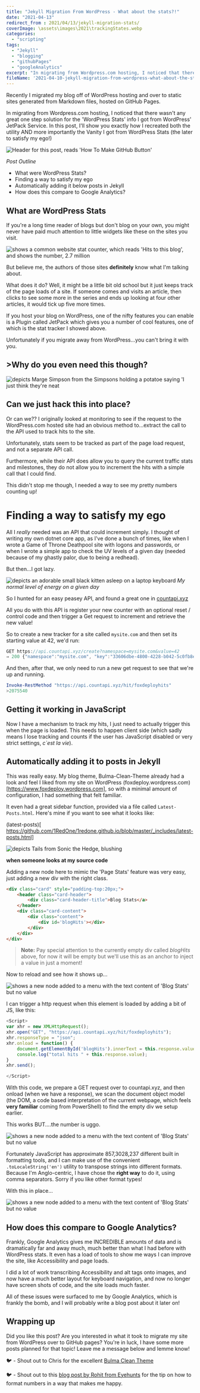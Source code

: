 ```yaml
---
title: "Jekyll Migration From WordPress - What about the stats?!"
date: "2021-04-13"
redirect_from : 2021/04/13/jekyll-migration-stats/
coverImage: \assets\images\2021\trackingStates.webp
categories: 
  - "scripting"
tags: 
  - "Jekyll"
  - "blogging"
  - "githubPages"
  - "googleAnalytics"
excerpt: "In migrating from Wordpress.com hosting, I noticed that there wasn't any great one solution for the 'WordPress Stats' info I got from WordPress' JetPack Service.  In this post, I'll show you exactly how I recreated both the utility AND more importantly the Vanity I got from WordPress Stats, seeing big numbers pop up like I'm back in WoW..."
fileName: '2021-04-10-jekyll-migration-from-wordpress-what-about-the-stats'
---
```

Recently I migrated my blog off of WordPress hosting and over to static sites generated from Markdown files, hosted on GitHub Pages.

In migrating from Wordpress.com hosting, I noticed that there wasn't any great one step  solution for the 'WordPress Stats' info I got from WordPress' JetPack Service.  In this post, I'll show you exactly how I recreated both the utility AND more importantly the Vanity I got from WordPress Stats (the later to satisfy my ego!)

![Header for this post, reads 'How To Make GitHub Button'](\assets\images\2021\trackingStates.webp)

*Post Outline*

* What were WordPress Stats?
* Finding a way to satisfy my ego
* Automatically adding it below posts in Jekyll
* How does this compare to Google Analytics?
  
## What are WordPress Stats

If you're a long time reader of blogs but don't blog on your own, you might never have paid much attention to little widgets like these on the sites you visit.

![shows a common website stat counter, which reads 'Hits to this blog', and shows the number, 2.7 million](/assets/images/2021/jekyll_statCounter.png)

But believe me, the authors of those sites **definitely** know what I'm talking about.

What does it do?  Well, it might be a little bit old school but it just keeps track of the page loads of a site.  If someone comes and visits an article, then clicks to see some more in the series and ends up looking at four other articles, it would tick up five more times.

If you host your blog on WordPress, one of the nifty features you can enable is a Plugin called JetPack which gives you a number of cool features, one of which is the stat tracker I showed above.

Unfortunately if you migrate away from WordPress...you can't bring it with you.

## >Why do you even need this though?

![depicts Marge Simpson from the Simpsons holding a potatoe saying 'I just think they're neat](/assets/images/2021/jekyll_statMarge.webp)

## Can we just hack this into place?

Or can we?? I originally looked at monitoring to see if the request to the WordPress.com hosted site had an obvious method to...extract the call to the API used to track hits to the site.  

Unfortunately, stats seem to be tracked as part of the page load request, and not a separate API call.  

Furthermore, while their API does allow you to query the current traffic stats and milestones, they do not allow you to increment the hits with a simple call that I could find.

This didn't stop me though, I needed a way to see my pretty numbers counting up!

# Finding a way to satisfy my ego

All I *really* needed was an API that could increment simply.  I thought of writing my own dotnet core app, as I've done a bunch of times, like when I wrote a Game of Throne Deathpool site with logons and passwords, or when I wrote a simple app to check the UV levels of a given day (needed because of my ghastly palor, due to being a redhead).

But then...I got lazy.

![depicts an adorable small black kitten asleep on a laptop keyboard](/assets/images/2021/lazyCat.webp)
*My normal level of energy on a given day*

So I hunted for an easy peasey API, and found a great one in [countapi.xyz](https://api.countap.xyz](https://api.countapi.xyz/))

All you do with this API is register your new counter with an optional reset / control code and then trigger a Get request to increment and retrieve the new value!

So to create a new tracker for a site called `mysite.com` and then set its starting value at 42, we'd run:

```javascript
GET https://api.countapi.xyz/create?namespace=mysite.com&value=42
⇒ 200 {"namespace":"mysite.com", "key":"33606dbe-4800-4228-b042-5c0fb8ec8f08", "value":42}
```

And then, after that, we only need to run a new get request to see that we're up and running.

```powershell
Invoke-RestMethod "https://api.countapi.xyz/hit/foxdeployhits"
>2075540
```
## Getting it working in JavaScript

Now I have a mechanism to track my hits, I just need to actually trigger this when the page is loaded. This needs to happen client side (which sadly means I lose tracking and counts if the user has JavaScript disabled or very strict settings, *c`est la vie*).


## Automatically adding it to posts in Jekyll

This was really easy.  My blog theme, Bulma-Clean-Theme already had a look and feel I liked from my site on WordPress (foxdeploy.wordpress.com)[https://www.foxdeploy.wordpress.com], so with a minimal amount of configuration, I had something that felt familiar.

It even had a great sidebar function, provided via a file called `Latest-Posts.html`.  Here's mine if you want to see what it looks like:

(latest-posts)[
https://github.com/1RedOne/1redone.github.io/blob/master/_includes/latest-posts.html]

![depicts Tails from Sonic the Hedge, blushing](/assets/images/2021/tailsBlush.gif)

**when someone looks at my source code**

Adding a new node here to mimic the 'Page Stats' feature was very easy, just adding a new div with the right class.

```html
<div class="card" style="padding-top:20px;">
    <header class="card-header">
        <div class="card-header-title">Blog Stats</a>
    </header>
    <div class="card-content">
        <div class="content">
            <div id='blogHits'></div>
        </div>
    </div>
</div>
```

>**Note:** Pay special attention to the currently empty div called *blogHits* above, for now it will be empty but we'll use this as an anchor to inject a value in just a moment!


Now to reload and see how it shows up...

![shows a new node added to a menu with the text content of 'Blog Stats' but no value](/assets/images/2021/jekyll_statCounter_empty.png)

I can trigger a http request when this element is loaded by adding a bit of JS, like this:

```js
<Script>
var xhr = new XMLHttpRequest();
xhr.open("GET", "https://api.countapi.xyz/hit/foxdeployhits");
xhr.responseType = "json";
xhr.onload = function() {
    document.getElementById('blogHits').innerText = this.response.value + ' hits';
    console.log("total hits " + this.response.value);
}
xhr.send();

</Script>
```

With this code, we prepare a GET request over to countapi.xyz, and then onload (when we have a response), we scan the document object model (the DOM, a code based interpretation of the current webpage, which feels **very familiar** coming from PowerShell) to find the empty div we setup earlier. 

This works BUT....the number is uggo.


![shows a new node added to a menu with the text content of 'Blog Stats' but no value](/assets/images/2021/jekyll_statCounter_valueweird.png)

Fortunately JavaScript has approximate 857,3028,237 different built in formatting tools, and I can make use of the convenient `.toLocaleString('en')` utility to transpose strings into different formats.  Because I'm Anglo-centric, I have chose the **right way** to do it, using comma separators.  Sorry if you like other format types!

With this in place...

![shows a new node added to a menu with the text content of 'Blog Stats' but no value](/assets/images/2021/jekyll_statCounter_complete.png)

## How does this compare to Google Analytics?

Frankly, Google Analytics gives me INCREDIBLE amounts of data and is dramatically far and away much, much better than what I had before with WordPress stats.  It even has a load of tools to show me ways I can improve the site, like Accessibility and page loads.

I did a lot of work transcribing Accessibility and alt tags onto images, and now have a much better layout for keyboard navigation, and now no longer have screen shots of code, and the site loads much faster.

All of these issues were surfaced to me by Google Analytics, which is frankly the bomb,  and I will probably write a blog post about it later on!

## Wrapping up

Did you like this post?  Are you interested in what it took to migrate my site from WordPress over to GitHub pages?  You're in luck, I have some more posts planned for that topic!  Leave me a message below and lemme know!


🐦 - Shout out to Chris for the excellent [Bulma Clean Theme](https://github.com/chrisrhymes/bulma-clean-theme)

🐦 - Shout out to this [blog post by Rohit from Eyehunts](
https://tutorial.eyehunts.com/js/javascript-number-format-comma-html-format-number-thousands-separator/
) for the tip on how to format numbers in a way that makes me happy.
